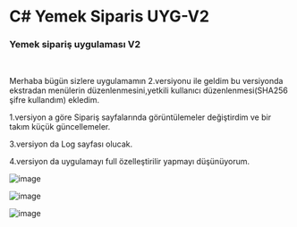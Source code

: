 # C# Yemek Siparis UYG-V2

<h3> Yemek sipariş uygulaması V2</h3>
<br />
<p>Merhaba bügün sizlere uygulamamın 2.versiyonu ile geldim bu versiyonda ekstradan menülerin düzenlenmesini,yetkili kullanıcı düzenlenmesi(SHA256 şifre kullandım) ekledim.</p>
<p>1.versiyon a göre Sipariş sayfalarında görüntülemeler değiştirdim ve bir takım küçük güncellemeler.</p>
<p>3.versiyon da Log sayfası olucak.</p>
<p>4.versiyon da uygulamayı full özelleştirilir yapmayı düşünüyorum.</p>


![image](https://github.com/EmreInanc/-Proje-C-Sharp-Yemek_Siparis_UYG-V2/assets/169296203/6cd177c0-7813-4b2a-b21e-b78dde9cc760)


![image](https://github.com/EmreInanc/-Proje-C-Sharp-Yemek_Siparis_UYG-V2/assets/169296203/b220a58c-c573-43e9-866d-fd02fe88168a)


![image](https://github.com/EmreInanc/-Proje-C-Sharp-Yemek_Siparis_UYG-V2/assets/169296203/de036a71-1b45-4580-b23f-b932e5fdb8da)
